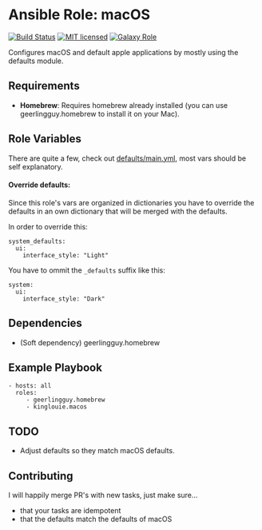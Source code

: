 # Ansible Role: macOS

[![Build Status][travis-badge]][travis-link]
[![MIT licensed][mit-badge]][mit-link]
[![Galaxy Role][role-badge]][galaxy-link]

Configures macOS and default apple applications by mostly using the defaults module.

## Requirements

- **Homebrew**: Requires homebrew already installed (you can use geerlingguy.homebrew to install it on your Mac).

## Role Variables

There are quite a few, check out [defaults/main.yml](defaults/main.yml), most vars should be self explanatory.

#### Override defaults:
Since this role's vars are organized in dictionaries you have to override the defaults in an own dictionary that will be merged with the defaults.

In order to override this:

```
system_defaults:
  ui:
    interface_style: "Light"
```
You have to ommit the `_defaults` suffix like this:

```
system:
  ui:
    interface_style: "Dark"
```

## Dependencies

- (Soft dependency) geerlingguy.homebrew

## Example Playbook

    - hosts: all
      roles:
         - geerlingguy.homebrew
         - kinglouie.macos

## TODO

- Adjust defaults so they match macOS defaults.

## Contributing

I will happily merge PR's with new tasks, just make sure...

- that your tasks are idempotent
- that the defaults match the defaults of macOS



[galaxy-link]: https://galaxy.ansible.com/kinglouie/macos/
[mit-badge]: https://img.shields.io/badge/license-MIT-blue.svg
[mit-link]: https://raw.githubusercontent.com/kinglouie/ansible-role-macos/master/LICENSE
[role-badge]: https://img.shields.io/badge/role-kinglouie.macos-blue.svg
[travis-badge]: https://travis-ci.org/kinglouie/ansible-role-macos.svg?branch=master
[travis-link]: https://travis-ci.org/kinglouie/ansible-role-macos